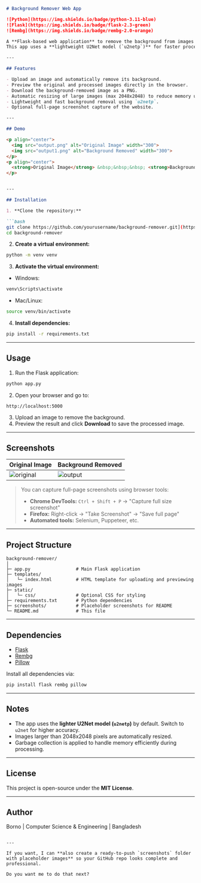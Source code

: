 ````markdown
# Background Remover Web App

![Python](https://img.shields.io/badge/python-3.11-blue)
![Flask](https://img.shields.io/badge/flask-2.3-green)
![Rembg](https://img.shields.io/badge/rembg-2.0-orange)

A **Flask-based web application** to remove the background from images using the **Rembg library**.  
This app uses a **lightweight U2Net model (`u2netp`)** for faster processing and provides an option to download the processed image.

---

## Features

- Upload an image and automatically remove its background.
- Preview the original and processed images directly in the browser.
- Download the background-removed image as a PNG.
- Automatic resizing of large images (max 2048x2048) to reduce memory usage.
- Lightweight and fast background removal using `u2netp`.
- Optional full-page screenshot capture of the website.

---

## Demo

<p align="center">
  <img src="output.png" alt="Original Image" width="300">
  <img src="output1.png" alt="Background Removed" width="300">
</p>
<p align="center">
  <strong>Original Image</strong> &nbsp;&nbsp;&nbsp; <strong>Background Removed</strong>
</p>


---

## Installation

1. **Clone the repository:**

```bash
git clone https://github.com/yourusername/background-remover.git](https://github.com/md-borno/background-remover.git
cd background-remover
````

2. **Create a virtual environment:**

```bash
python -m venv venv
```

3. **Activate the virtual environment:**

* Windows:

```bash
venv\Scripts\activate
```

* Mac/Linux:

```bash
source venv/bin/activate
```

4. **Install dependencies:**

```bash
pip install -r requirements.txt
```

---

## Usage

1. Run the Flask application:

```bash
python app.py
```

2. Open your browser and go to:

```
http://localhost:5000
```

3. Upload an image to remove the background.
4. Preview the result and click **Download** to save the processed image.

---

## Screenshots

| Original Image                        | Background Removed                |
| ------------------------------------- | --------------------------------- |
| ![original](screenshots/original.png) | ![output](screenshots/output.png) |

> You can capture full-page screenshots using browser tools:
>
> * **Chrome DevTools:** `Ctrl + Shift + P` → "Capture full size screenshot"
> * **Firefox:** Right-click → "Take Screenshot" → "Save full page"
> * **Automated tools:** Selenium, Puppeteer, etc.

---

## Project Structure

```
background-remover/
│
├─ app.py                 # Main Flask application
├─ templates/
│   └─ index.html         # HTML template for uploading and previewing images
├─ static/
│   └─ css/               # Optional CSS for styling
├─ requirements.txt       # Python dependencies
├─ screenshots/           # Placeholder screenshots for README
└─ README.md              # This file
```

---

## Dependencies

* [Flask](https://pypi.org/project/Flask/)
* [Rembg](https://pypi.org/project/rembg/)
* [Pillow](https://pypi.org/project/Pillow/)

Install all dependencies via:

```bash
pip install flask rembg pillow
```

---

## Notes

* The app uses the **lighter U2Net model (`u2netp`)** by default. Switch to `u2net` for higher accuracy.
* Images larger than 2048x2048 pixels are automatically resized.
* Garbage collection is applied to handle memory efficiently during processing.

---

## License

This project is open-source under the **MIT License**.

---

## Author

Borno | Computer Science & Engineering | Bangladesh

```

---

If you want, I can **also create a ready-to-push `screenshots` folder with placeholder images** so your GitHub repo looks complete and professional.  

Do you want me to do that next?
```
